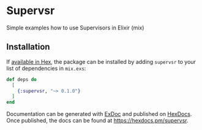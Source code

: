 # Supervsr
Simple examples how to use Supervisors in Elixir (mix)

## Installation

If [available in Hex](https://hex.pm/docs/publish), the package can be installed
by adding `supervsr` to your list of dependencies in `mix.exs`:

```elixir
def deps do
  [
    {:supervsr, "~> 0.1.0"}
  ]
end
```

Documentation can be generated with [ExDoc](https://github.com/elixir-lang/ex_doc)
and published on [HexDocs](https://hexdocs.pm). Once published, the docs can
be found at <https://hexdocs.pm/supervsr>.

